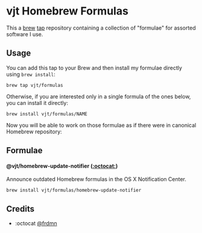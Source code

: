 # vjt Homebrew Formulas

This a [brew](https://github.com/mxcl/homebrew) [tap](https://github.com/Homebrew/homebrew/tree/master/share/doc/homebrew#readme) repository containing a collection of "formulae" for assorted software I use.

## Usage

You can add this tap to your Brew and then install my formulae directly using `brew install`:

    brew tap vjt/formulas

Otherwise, if you are interested only in a single formula of the ones below, you can install it directly:

    brew install vjt/formulas/NAME

Now you will be able to work on those formulae as if there were in canonical Homebrew repository:

## Formulae

#### @vjt/homebrew-update-notifier ([:octocat:](https://github.com/vjt/homebrew-update-notifier))

Announce outdated Homebrew formulas in the OS X Notification Center.

    brew install vjt/formulas/homebrew-update-notifier

## Credits

* :octocat [@frdmn](https://github.com/frdmn/homebrew-formulas)
